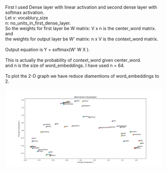 First I used Dense layer with linear activation and second dense layer with softmax activation. <br>
Let v: vocablury_size   <br>
n: no_units_in_first_dense_layer.  <br>
So the weights for first layer be W matrix: V x n is the center_word matrix. and  <br>
the weights for output layer be W' matrix: n x V is the context_word matrix.  <br>
 <br>
Output equation is Y = softmax(W' W X ).  <br>
 <br>
This is actually the probability of context_word given center_word.  <br>
and n is the size of word_embeddings. I have used n = 64.  <br>
 <br>
To plot the 2-D graph we have reduce diamentions of word_embeddings to 2.  <br><br>
<img src="./Figure_1.png" align="center" width = "600"> 
